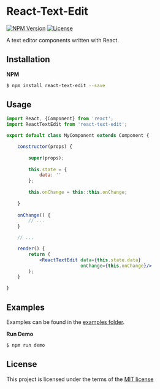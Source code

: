# React-Text-Edit

[![NPM Version][npm-image]][npm-url]
[![License][license-image]][npm-url]

[npm-image]: https://img.shields.io/npm/v/react-text-edit.svg
[npm-url]: https://npmjs.org/package/react-text-edit
[license-image]: https://img.shields.io/npm/l/react-text-edit.svg

A text editor components written with React.

## Installation

**NPM**

```bash
$ npm install react-text-edit --save
```

## Usage

```jsx
import React, {Component} from 'react';
import ReactTextEdit from 'react-text-edit';

export default class MyComponent extends Component {

    constructor(props) {
    
        super(props);
        
        this.state = {
            data: ''
        };
        
        this.onChange = this::this.onChange;
        
    }
    
    onChange() {
    	// ...
    }

    // ...

    render() {
        return (
            <ReactTextEdit data={this.state.data}
                           onChange={this.onChange}/>
        );
    }

}
```

## Examples

Examples can be found in the
[examples folder](https://github.com/fatalxiao/react-text-edit/tree/master/examples).

**Run Demo**

```bash
$ npm run demo
```

## License

This project is licensed under the terms of the
[MIT license](https://github.com/alcedo-ui/alcedo-ui/blob/dev/LICENSE)